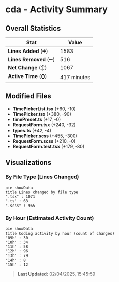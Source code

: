 # cda - Activity Summary 

## Overall Statistics

| Stat                   | Value                                                             |
| ---------------------- | ----------------------------------------------------------------- |
| **Lines Added** (➕)   | 1583                                          |
| **Lines Removed** (➖) | 516                                        |
| **Net Change** (↕)    | 1067                |
| **Active Time** (⌚)   | 417 minutes |


## Modified Files
- **TimePickerList.tsx** (+60, -10)
- **TimePicker.tsx** (+380, -90)
- **timePreset.ts** (+17, -0)
- **RequestForm.tsx** (+240, -32)
- **types.ts** (+42, -4)
- **TimePicker.scss** (+455, -300)
- **RequestForm.scss** (+210, -0)
- **RequestForm.test.tsx** (+179, -80)

## Visualizations

### By File Type (Lines Changed)

```mermaid
pie showData
title Lines changed by file type
".tsx" : 1071
".ts" : 63
".scss" : 965
```

### By Hour (Estimated Activity Count)

```mermaid
pie showData
title Coding activity by hour (count of changes)
"09h" : 30
"10h" : 34
"11h" : 58
"12h" : 96
"13h" : 79
"14h" : 8
"15h" : 12
```


> **Last Updated:** 02/04/2025, 15:45:59